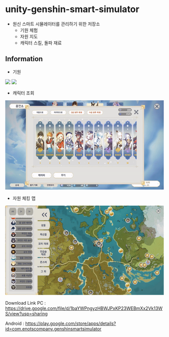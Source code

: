 # unity-genshin-smart-simulator
- 원신 스마트 시뮬레이터를 관리하기 위한 저장소
  - 기원 체험
  - 자원 지도
  - 캐릭터 스킬, 돌파 재료 

## Information

- 기원

<img src="img/zhongli_pickup.gif">

<img src="img/ganyu_pickup.gif">

- 캐릭터 조회

<img src="img/skill_page.gif">

- 자원 체킹 맵

<img src="img/map_page.gif">

Download Link
PC : https://drive.google.com/file/d/1baYWPngyzHBWJPxKP23WEBmXx2Vk13WS/view?usp=sharing

Android : https://play.google.com/store/apps/details?id=com.enotscompany.genshinsmartsimulator
